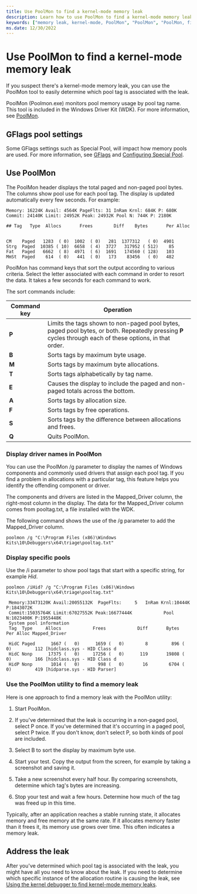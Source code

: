```yaml
---
title: Use PoolMon to find a kernel-mode memory leak
description: Learn how to use PoolMon to find a kernel-mode memory leak by determining which pool tag is associated with the leak.
keywords: ["memory leak, kernel-mode, PoolMon", "PoolMon", "PoolMon, finding a memory leak"]
ms.date: 12/30/2022
---
```


# Use PoolMon to find a kernel-mode memory leak

If you suspect there's a kernel-mode memory leak, you can use the PoolMon tool to easily determine which pool tag is associated with the leak.

PoolMon (Poolmon.exe) monitors pool memory usage by pool tag name. This tool is included in the Windows Driver Kit (WDK). For more information, see [PoolMon](../devtest/poolmon.md).

## GFlags pool settings

Some GFlags settings such as Special Pool, will impact how memory pools are used. For more information, see [GFlags](gflags.md) and [Configuring Special Pool](configuring-special-pool.md).

## Use PoolMon

The PoolMon header displays the total paged and non-paged pool bytes. The columns show pool use for each pool tag. The display is updated automatically every few seconds. For example:

```dbgcmd
Memory: 16224K Avail: 4564K PageFlts: 31 InRam Krnl: 684K P: 680K
Commit: 24140K Limit: 24952K Peak: 24932K Pool N: 744K P: 2180K

## Tag   Type  Allocs       Frees        Diff    Bytes       Per Alloc


CM    Paged   1283  ( 0)  1002  ( 0)   281  1377312   ( 0)  4901
Strg  Paged  10385 ( 10)  6658  ( 4)  3727   317952 ( 512)    85
Fat   Paged   6662  ( 8)  4971  ( 6)  1691   174560 ( 128)   103
MmSt  Paged    614  ( 0)   441  ( 0)   173    83456   ( 0)   482 
```

PoolMon has command keys that sort the output according to various criteria. Select the letter associated with each command in order to resort the data. It takes a few seconds for each command to work.

The sort commands include:

| Command key | Operation |
|---|---|
| **P** | Limits the tags shown to non-paged pool bytes, paged pool bytes, or both. Repeatedly pressing **P** cycles through each of these options, in that order.|
| **B** | Sorts tags by maximum byte usage. |
| **M** | Sorts tags by maximum byte allocations. |
| **T** | Sorts tags alphabetically by tag name. |
| **E** | Causes the display to include the paged and non-paged totals across the bottom. |
| **A** | Sorts tags by allocation size. |
| **F** | Sorts tags by free operations. |
| **S** | Sorts tags by the difference between allocations and frees. |
| **Q** | Quits PoolMon. |

### Display driver names in PoolMon

You can use the PoolMon /g parameter to display the names of Windows components and commonly used drivers that assign each pool tag. If you find a problem in allocations with a particular tag, this feature helps you identify the offending component or driver.

The components and drivers are listed in the Mapped_Driver column, the right-most column in the display. The data for the Mapped_Driver column comes from pooltag.txt, a file installed with the WDK.

The following command shows the use of the /g parameter to add the Mapped_Driver column.

`poolmon /g "C:\Program Files (x86)\Windows Kits\10\Debuggers\x64\triage\pooltag.txt"`

### Display specific pools

Use the /i parameter to show pool tags that start with a specific string, for example *Hid*.

`poolmon /iHid? /g "C:\Program Files (x86)\Windows Kits\10\Debuggers\x64\triage\pooltag.txt"`

```dbgcmd
 Memory:33473120K Avail:20055132K  PageFlts:     5   InRam Krnl:10444K P:1843072K
 Commit:15035764K Limit:67027552K Peak:16677444K            Pool N:1023400K P:1955448K
 System pool information
 Tag  Type     Allocs            Frees            Diff       Bytes                 Per Alloc Mapped_Driver

 HidC Paged      1667 (   0)      1659 (   0)        8         896 (          0)         112 [hidclass.sys - HID Class d 
 HidC Nonp      17375 (   0)     17256 (   0)      119       19808 (          0)         166 [hidclass.sys - HID Class d 
 HidP Nonp       1014 (   0)       998 (   0)       16        6704 (          0)         419 [hidparse.sys - HID Parser]
```
### Use the PoolMon utility to find a memory leak

Here is one approach to find a memory leak with the PoolMon utility:

1. Start PoolMon.

2. If you've determined that the leak is occurring in a non-paged pool, select P once. If you've determined that it's occurring in a paged pool, select P twice. If you don't know, don't select P, so both kinds of pool are included.

3. Select B to sort the display by maximum byte use.

4. Start your test. Copy the output from the screen, for example by taking a screenshot and saving it.

5. Take a new screenshot every half hour. By comparing screenshots, determine which tag's bytes are increasing.

6. Stop your test and wait a few hours. Determine how much of the tag was freed up in this time.

Typically, after an application reaches a stable running state, it allocates memory and free memory at the same rate. If it allocates memory faster than it frees it, its memory use grows over time. This often indicates a memory leak.

## Address the leak

After you've determined which pool tag is associated with the leak, you might have all you need to know about the leak. If you need to determine which specific instance of the allocation routine is causing the leak, see [Using the kernel debugger to find kernel-mode memory leaks](using-the-kernel-debugger-to-find-a-kernel-mode-memory-leak.md).
